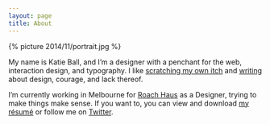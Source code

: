 ```yaml
---
layout: page
title: About
---
```


{% picture 2014/11/portrait.jpg %}

My name is Katie Ball, and I’m a designer with a penchant for the web, interaction design, and typography. I like [scratching my own itch](/portfolio) and [writing](/blog) about design, courage, and lack thereof.

I’m currently working in Melbourne for [Roach Haus](http://roachhaus.com) as a Designer, trying to make things make sense. If you want to, you can view and download [my résumé](https://www.dropbox.com/) or follow me on [Twitter](http://twitter.com/mektball).
